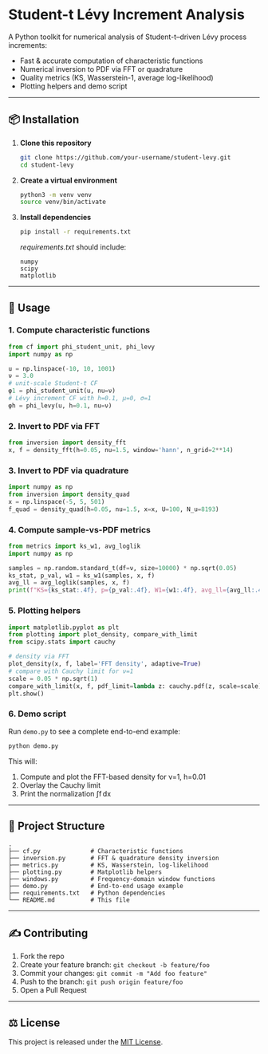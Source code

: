 # Student-t Lévy Increment Analysis

A Python toolkit for numerical analysis of Student-t–driven Lévy process increments:

* Fast & accurate computation of characteristic functions
* Numerical inversion to PDF via FFT or quadrature
* Quality metrics (KS, Wasserstein-1, average log-likelihood)
* Plotting helpers and demo script

---

## 📦 Installation

1. **Clone this repository**

   ```bash
   git clone https://github.com/your-username/student-levy.git
   cd student-levy
   ```

2. **Create a virtual environment**

   ```bash
   python3 -m venv venv
   source venv/bin/activate
   ```

3. **Install dependencies**

   ```bash
   pip install -r requirements.txt
   ```

   *requirements.txt* should include:

   ```
   numpy
   scipy
   matplotlib
   ```

---

## 🔧 Usage

### 1. Compute characteristic functions

```python
from cf import phi_student_unit, phi_levy
import numpy as np

u = np.linspace(-10, 10, 1001)
ν = 3.0
# unit-scale Student-t CF
φ1 = phi_student_unit(u, nu=ν)
# Lévy increment CF with h=0.1, μ=0, σ=1
φh = phi_levy(u, h=0.1, nu=ν)
```

### 2. Invert to PDF via FFT

```python
from inversion import density_fft
x, f = density_fft(h=0.05, nu=1.5, window='hann', n_grid=2**14)
```

### 3. Invert to PDF via quadrature

```python
import numpy as np
from inversion import density_quad
x = np.linspace(-5, 5, 501)
f_quad = density_quad(h=0.05, nu=1.5, x=x, U=100, N_u=8193)
```

### 4. Compute sample-vs-PDF metrics

```python
from metrics import ks_w1, avg_loglik
import numpy as np

samples = np.random.standard_t(df=ν, size=10000) * np.sqrt(0.05)
ks_stat, p_val, w1 = ks_w1(samples, x, f)
avg_ll = avg_loglik(samples, x, f)
print(f"KS={ks_stat:.4f}, p={p_val:.4f}, W1={w1:.4f}, avg_ll={avg_ll:.4f}")
```

### 5. Plotting helpers

```python
import matplotlib.pyplot as plt
from plotting import plot_density, compare_with_limit
from scipy.stats import cauchy

# density via FFT
plot_density(x, f, label='FFT density', adaptive=True)
# compare with Cauchy limit for ν=1
scale = 0.05 * np.sqrt(1)
compare_with_limit(x, f, pdf_limit=lambda z: cauchy.pdf(z, scale=scale))
plt.show()
```

### 6. Demo script

Run `demo.py` to see a complete end-to-end example:

```bash
python demo.py
```

This will:

1. Compute and plot the FFT-based density for ν=1, h=0.01
2. Overlay the Cauchy limit
3. Print the normalization ∫f dx

---

## 📁 Project Structure

```
.
├── cf.py              # Characteristic functions
├── inversion.py       # FFT & quadrature density inversion
├── metrics.py         # KS, Wasserstein, log-likelihood
├── plotting.py        # Matplotlib helpers
├── windows.py         # Frequency-domain window functions
├── demo.py            # End-to-end usage example
├── requirements.txt   # Python dependencies
└── README.md          # This file
```

---

## ✍️ Contributing

1. Fork the repo
2. Create your feature branch: `git checkout -b feature/foo`
3. Commit your changes: `git commit -m "Add foo feature"`
4. Push to the branch: `git push origin feature/foo`
5. Open a Pull Request

---

## ⚖️ License

This project is released under the [MIT License](LICENSE).
